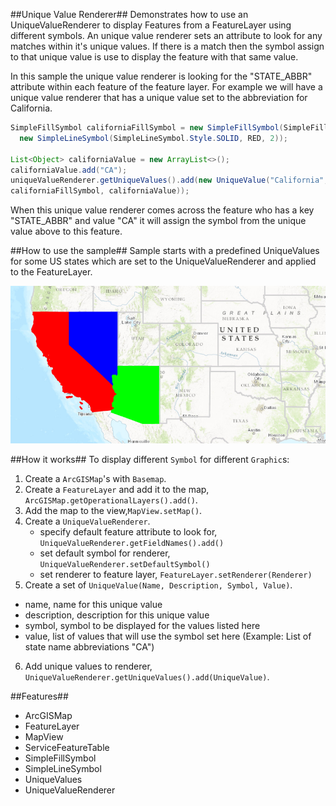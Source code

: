##Unique Value Renderer##
Demonstrates how to use an UniqueValueRenderer to display Features from a FeatureLayer using different symbols. An unique value renderer sets an attribute to look for any matches within it's unique values. If there is a match then the symbol assign to that unique value is use to display the feature with that same value.

In this sample the unique value renderer is looking for the "STATE_ABBR" attribute within each feature of the feature layer. For example we will have a unique value renderer that has a unique value set to the abbreviation for California.
```java
SimpleFillSymbol californiaFillSymbol = new SimpleFillSymbol(SimpleFillSymbol.Style.SOLID, RED,
  new SimpleLineSymbol(SimpleLineSymbol.Style.SOLID, RED, 2));
          
List<Object> californiaValue = new ArrayList<>();
californiaValue.add("CA");
uniqueValueRenderer.getUniqueValues().add(new UniqueValue("California", "State of California",
californiaFillSymbol, californiaValue));
```
When this unique value renderer comes across the feature who has a key "STATE_ABBR" and value "CA" it will assign the symbol from the unique value above to this feature.
 
##How to use the sample##
Sample starts with a predefined UniqueValues for some US states which are set to the UniqueValueRenderer and applied to the FeatureLayer.

![](UniqueValueRendererSample.png)

##How it works##
 To display different `Symbol` for different `Graphic`s:

1. Create a `ArcGISMap`'s with `Basemap`.
2. Create a `FeatureLayer` and add it to the map, `ArcGISMap.getOperationalLayers().add()`.
3. Add the map to the view,`MapView.setMap()`.  
4. Create a `UniqueValueRenderer`.
   - specify default feature attribute to look for, `UniqueValueRenderer.getFieldNames().add()`
   - set default symbol for renderer, `UniqueValueRenderer.setDefaultSymbol()`
   - set renderer to feature layer, `FeatureLayer.setRenderer(Renderer)`
5. Create a set of `UniqueValue(Name, Description, Symbol, Value)`.
  - name, name for this unique value
  - description, description for this unique value
  - symbol, symbol to be displayed for the values listed here
  - value, list of values that will use the symbol set here (Example: List of state name abbreviations "CA")
6. Add unique values to renderer, `UniqueValueRenderer.getUniqueValues().add(UniqueValue)`. 
 
##Features##
- ArcGISMap
- FeatureLayer
- MapView
- ServiceFeatureTable
- SimpleFillSymbol
- SimpleLineSymbol
- UniqueValues
- UniqueValueRenderer
